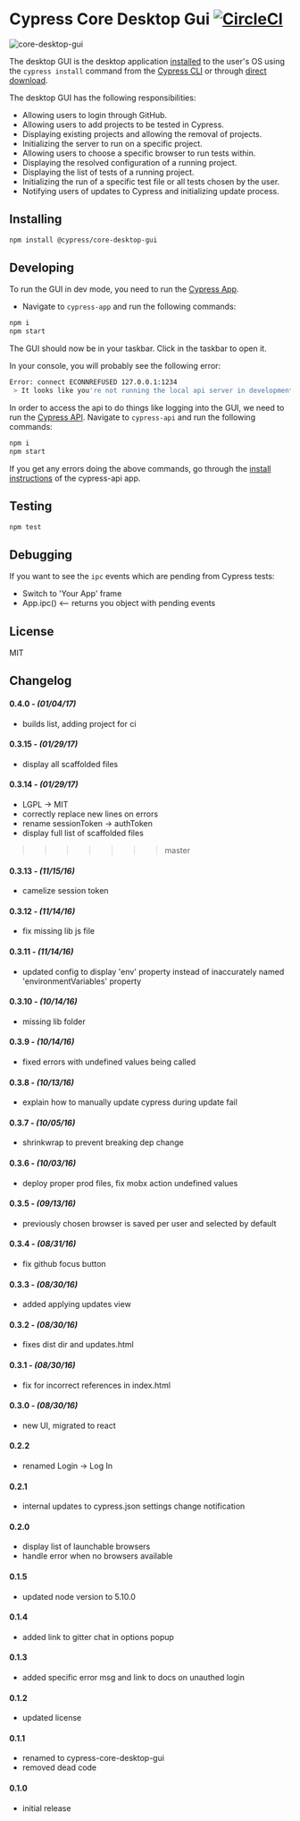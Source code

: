 # Cypress Core Desktop Gui [![CircleCI](https://circleci.com/gh/cypress-io/cypress-core-desktop-gui.svg?style=svg)](https://circleci.com/gh/cypress-io/cypress-core-desktop-gui)

![core-desktop-gui](https://cloud.githubusercontent.com/assets/1271364/18134339/0fab0644-6f6c-11e6-8816-5d4528de6108.png)

The desktop GUI is the desktop application [installed](https://on.cypress.io/guides/installing-and-running#section-installing) to the user's OS using the `cypress install` command from the [Cypress CLI](https://github.com/cypress-io/cypress-cli) or through [direct download](http://download.cypress.io/desktop).

The desktop GUI has the following responsibilities:

- Allowing users to login through GitHub.
- Allowing users to add projects to be tested in Cypress.
- Displaying existing projects and allowing the removal of projects.
- Initializing the server to run on a specific project.
- Allowing users to choose a specific browser to run tests within.
- Displaying the resolved configuration of a running project.
- Displaying the list of tests of a running project.
- Initializing the run of a specific test file or all tests chosen by the user.
- Notifying users of updates to Cypress and initializing update process.

## Installing

```bash
npm install @cypress/core-desktop-gui
```

## Developing

To run the GUI in dev mode, you need to run the [Cypress App](https://github.com/cypress-io/cypress-app).

- Navigate to `cypress-app` and run the following commands:

```bash
npm i
npm start
```

The GUI should now be in your taskbar. Click in the taskbar to open it.

In your console, you will probably see the following error:

```bash
Error: connect ECONNREFUSED 127.0.0.1:1234
 > It looks like you're not running the local api server in development. This may cause problems running the GUI.
```

In order to access the api to do things like logging into the GUI, we need to run the [Cypress API](https://github.com/cypress-io/cypress-api). Navigate to `cypress-api` and run the following commands:

```bash
npm i
npm start
```

If you get any errors doing the above commands, go through the [install instructions](https://github.com/cypress-io/cypress-api) of the cypress-api app.

## Testing

```bash
npm test
```

## Debugging

If you want to see the `ipc` events which are pending from Cypress tests:

- Switch to 'Your App' frame
- App.ipc() <-- returns you object with pending events

## License
MIT

## Changelog

#### 0.4.0 - *(01/04/17)*
- builds list, adding project for ci

#### 0.3.15 - *(01/29/17)*
- display all scaffolded files

#### 0.3.14 - *(01/29/17)*
- LGPL -> MIT
- correctly replace new lines on errors
- rename sessionToken -> authToken
- display full list of scaffolded files
>>>>>>> master

#### 0.3.13 - *(11/15/16)*
- camelize session token

#### 0.3.12 - *(11/14/16)*
- fix missing lib js file

#### 0.3.11 - *(11/14/16)*
- updated config to display 'env' property instead of inaccurately named 'environmentVariables' property

#### 0.3.10 - *(10/14/16)*
- missing lib folder

#### 0.3.9 - *(10/14/16)*
- fixed errors with undefined values being called

#### 0.3.8 - *(10/13/16)*
- explain how to manually update cypress during update fail

#### 0.3.7 - *(10/05/16)*
- shrinkwrap to prevent breaking dep change

#### 0.3.6 - *(10/03/16)*
- deploy proper prod files, fix mobx action undefined values

#### 0.3.5 - *(09/13/16)*
- previously chosen browser is saved per user and selected by default

#### 0.3.4 - *(08/31/16)*
- fix github focus button

#### 0.3.3 - *(08/30/16)*
- added applying updates view

#### 0.3.2 - *(08/30/16)*
- fixes dist dir and updates.html

#### 0.3.1 - *(08/30/16)*
- fix for incorrect references in index.html

#### 0.3.0 - *(08/30/16)*
- new UI, migrated to react

#### 0.2.2
- renamed Login -> Log In

#### 0.2.1
- internal updates to cypress.json settings change notification

#### 0.2.0
- display list of launchable browsers
- handle error when no browsers available

#### 0.1.5
- updated node version to 5.10.0

#### 0.1.4
- added link to gitter chat in options popup

#### 0.1.3
- added specific error msg and link to docs on unauthed login

#### 0.1.2
- updated license

#### 0.1.1
- renamed to cypress-core-desktop-gui
- removed dead code

#### 0.1.0
- initial release

